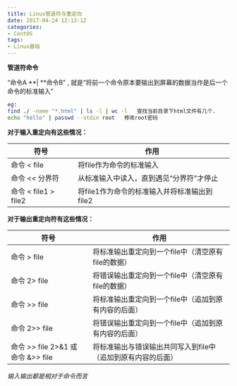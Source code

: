 ```yaml
---
title: Linux管道符与重定向
date: 2017-04-24 12:13:12
categories:
- CentOS
tags:
- Linux基础
---
```


**管道符命令**

“命令A **| **命令B” , 就是“将前一个命令原本要输出到屏幕的数据当作是后一个命令的标准输入”

```bash
eg:
find ./ -name "*.html" | ls -l | wc -l   查找当前目录下html文件有几个.
echo "hello" | passwd --stdin root   修改root密码
```

**对于输入重定向有这些情况：**

| 符号                 | 作用                          |
| ------------------ | --------------------------- |
| 命令 < file          | 将file作为命令的标准输入              |
| 命令 << 分界符          | 从标准输入中读入，直到遇见“分界符”才停止       |
| 命令 < file1 > file2 | 将file1作为命令的标准输入并将标准输出到file2 |

**对于输出重定向符有这些情况：**

| 符号                            | 作用                               |
| ----------------------------- | -------------------------------- |
| 命令 > file                     | 将标准输出重定向到一个file中（清空原有file的数据）    |
| 命令 2> file                    | 将错误输出重定向到一个file中（清空原有file的数据）    |
| 命令 >> file                    | 将标准输出重定向到一个file中（追加到原有内容的后面）     |
| 命令 2>> file                   | 将错误输出重定向到一个file中（追加到原有内容的后面）     |
| 命令 >> file 2>&1 或 命令 &>> file | 将标准输出与错误输出共同写入到file中（追加到原有内容的后面） |

*输入输出都是相对于命令而言*

